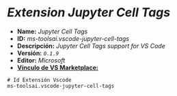 <!-- Autor: Daniel Benjamin Perez Morales -->
<!-- GitHub: https://github.com/DanielBenjaminPerezMoralesDev13 -->
<!-- Gitlab: https://gitlab.com/DanielBenjaminPerezMoralesDev13 -->
<!-- Correo electrónico: danielperezdev@proton.me -->

# ***Extension Jupyter Cell Tags***

- **Name:** *Jupyter Cell Tags*
- **ID:** *ms-toolsai.vscode-jupyter-cell-tags*
- **Descripción:** *Jupyter Cell Tags support for VS Code*
- **Versión:** *`0.1.9`*
- **Editor:** *Microsoft*
- **[Vínculo de VS Marketplace:](https://marketplace.visualstudio.com/items?itemName=ms-toolsai.vscode-jupyter-cell-tags "https://marketplace.visualstudio.com/items?itemName=ms-toolsai.vscode-jupyter-cell-tags")**

```plaintext
# Id Extensión Vscode
ms-toolsai.vscode-jupyter-cell-tags
```
